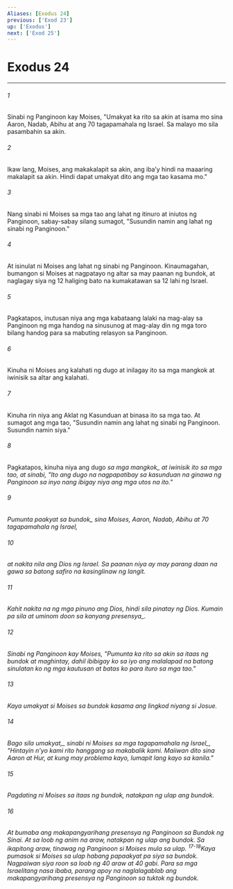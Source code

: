```yaml
---
Aliases: [Exodus 24]
previous: ['Exod 23']
up: ['Exodus']
next: ['Exod 25']
---
```

# Exodus 24

***






















###### 1 










Sinabi ng Panginoon kay Moises, "Umakyat ka rito sa akin at isama mo sina Aaron, Nadab, Abihu at ang 70 tagapamahala ng Israel. Sa malayo mo sila pasambahin sa akin. 





















###### 2 










Ikaw lang, Moises, ang makakalapit sa akin, ang ibaʼy hindi na maaaring makalapit sa akin. Hindi dapat umakyat dito ang mga tao kasama mo." 





















###### 3 










Nang sinabi ni Moises sa mga tao ang lahat ng itinuro at iniutos ng Panginoon, sabay-sabay silang sumagot, "Susundin namin ang lahat ng sinabi ng Panginoon." 





















###### 4 










At isinulat ni Moises ang lahat ng sinabi ng Panginoon. Kinaumagahan, bumangon si Moises at nagpatayo ng altar sa may paanan ng bundok, at naglagay siya ng 12 haliging bato na kumakatawan sa 12 lahi ng Israel. 





















###### 5 










Pagkatapos, inutusan niya ang mga kabataang lalaki na mag-alay sa Panginoon ng mga handog na sinusunog at mag-alay din ng mga toro bilang handog para sa mabuting relasyon sa Panginoon. 





















###### 6 










Kinuha ni Moises ang kalahati ng dugo at inilagay ito sa mga mangkok at iwinisik sa altar ang kalahati. 





















###### 7 










Kinuha rin niya ang Aklat ng Kasunduan at binasa ito sa mga tao. At sumagot ang mga tao, "Susundin namin ang lahat ng sinabi ng Panginoon. Susundin namin siya." 





















###### 8 










Pagkatapos, kinuha niya ang dugo <i class="trans-change">sa mga mangkok_ at iwinisik ito sa mga tao, at sinabi, "Ito ang dugo na nagpapatibay sa kasunduan na ginawa ng Panginoon sa inyo nang ibigay niya ang mga utos na ito." 





















###### 9 










Pumunta paakyat <i class="trans-change">sa bundok_ sina Moises, Aaron, Nadab, Abihu at 70 tagapamahala ng Israel, 





















###### 10 










at nakita nila ang Dios ng Israel. Sa paanan niya ay may parang daan na gawa sa batong safiro na kasinglinaw ng langit. 





















###### 11 










Kahit nakita na ng mga pinuno ang Dios, hindi sila pinatay ng Dios. Kumain pa sila at uminom <i class="trans-change">doon sa kanyang presensya_. 





















###### 12 










Sinabi ng Panginoon kay Moises, "Pumunta ka rito sa akin sa itaas ng bundok at maghintay, dahil ibibigay ko sa iyo ang malalapad na batong sinulatan ko ng mga kautusan at batas ko para ituro sa mga tao." 





















###### 13 










Kaya umakyat si Moises sa bundok kasama ang lingkod niyang si Josue. 





















###### 14 










<i class="trans-change">Bago sila umakyat,_ sinabi ni Moises sa mga tagapamahala <i class="trans-change">ng Israel_, "Hintayin nʼyo kami rito hanggang sa makabalik kami. Maiiwan dito sina Aaron at Hur, at kung may problema kayo, lumapit lang kayo sa kanila." 





















###### 15 










Pagdating ni Moises sa itaas ng bundok, natakpan ng ulap ang bundok. 





















###### 16 










At bumaba ang makapangyarihang presensya ng Panginoon sa Bundok ng Sinai. At sa loob ng anim na araw, natakpan ng ulap ang bundok. Sa ikapitong araw, tinawag ng Panginoon si Moises mula sa ulap. <sup class="versenum">17-18</sup>Kaya pumasok si Moises sa ulap habang papaakyat pa siya sa bundok. Nagpaiwan siya roon sa loob ng 40 araw at 40 gabi. Para sa mga Israelitang nasa ibaba, parang apoy na naglalagablab ang makapangyarihang presensya ng Panginoon sa tuktok ng bundok.
